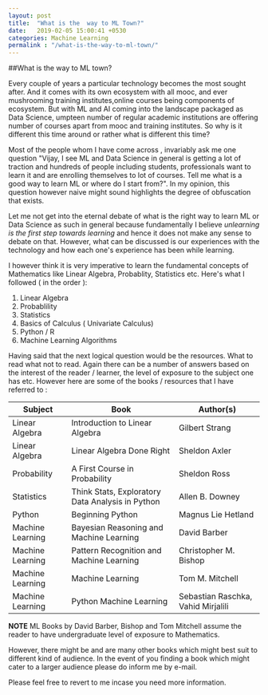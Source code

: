```yaml
---
layout: post
title:  "What is the  way to ML Town?"
date:   2019-02-05 15:00:41 +0530
categories: Machine Learning
permalink : "/what-is-the-way-to-ml-town/"
---
```


##What is the way to ML town?

Every couple of years a particular technology becomes the most sought after. And it comes with its own ecosystem with all mooc, and ever mushrooming training institutes,online courses being components of ecosystem. But with ML and AI coming into the landscape packaged as Data Science, umpteen number of regular academic institutions are offering number of courses  apart from mooc and training institutes. So why is it different this time around or rather what is different this time?

Most of the people whom I have come across , invariably ask me one question "Vijay, I see ML and Data Science in general is getting a lot of traction and hundreds of people including students, professionals want to learn it and are enrolling themselves to lot of courses. Tell me what is a good way to learn ML or where do I start from?". In my opinion, this question however naive might sound highlights the degree of obfuscation that exists. 


Let me not get into the eternal debate of what is the right way to learn ML or Data Science as such in general because fundamentally I believe _unlearning is the first step towards learning_ and hence it does not make any sense to debate on that. However, what can be discussed is our experiences with the technology and how each one's experience has been while learning.

I however think it is very imperative to learn the fundamental concepts of Mathematics like Linear Algebra, Probablity, Statistics etc. Here's what I followed ( in the order ):

1.	Linear Algebra
2.  Probablility
3.	Statistics
4.  Basics of Calculus ( Univariate Calculus)
5.	Python / R 
6.	Machine Learning Algorithms 

Having said that the next logical question would be the resources. What to read what not to read. Again there can be a number of answers based on the interest of the reader / learner, the level of exposure to the subject one has etc. However here are some of the books / resources that I have referred to :

|  Subject              |Book                          |Author(s)                         |
|----------------|-------------------------------|-----------------------------|
|Linear Algebra|Introduction to Linear Algebra    |Gilbert Strang           |
|Linear Algebra          |Linear Algebra Done Right  |Sheldon Axler           |
|Probability      |A First Course in Probability |Sheldon Ross|
|Statistics       |Think Stats, Exploratory Data Analysis in Python |Allen B. Downey|
|Python      |Beginning Python|Magnus Lie Hetland|
|Machine Learning      |Bayesian Reasoning and Machine Learning|David Barber|
|Machine Learning      |Pattern Recognition and Machine Learning|Christopher M. Bishop|
|Machine Learning      |Machine Learning|Tom M. Mitchell|
|Machine Learning      |Python Machine Learning|Sebastian Raschka, Vahid Mirjalili|

**NOTE** ML Books by David Barber, Bishop and Tom Mitchell assume the reader to have undergraduate level of exposure to Mathematics. 

However, there might be and are many other books which might best suit to different kind of audience. In the event of you finding a book which might cater to a larger audience please do inform me by e-mail.   

Please feel free to revert to me incase you need more information.